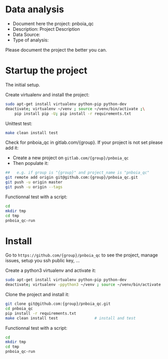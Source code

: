# Data analysis
- Document here the project: pnboia_qc
- Description: Project Description
- Data Source:
- Type of analysis:

Please document the project the better you can.

# Startup the project

The initial setup.

Create virtualenv and install the project:
```bash
sudo apt-get install virtualenv python-pip python-dev
deactivate; virtualenv ~/venv ; source ~/venv/bin/activate ;\
    pip install pip -U; pip install -r requirements.txt
```

Unittest test:
```bash
make clean install test
```

Check for pnboia_qc in gitlab.com/{group}.
If your project is not set please add it:

- Create a new project on `gitlab.com/{group}/pnboia_qc`
- Then populate it:

```bash
##   e.g. if group is "{group}" and project_name is "pnboia_qc"
git remote add origin git@github.com:{group}/pnboia_qc.git
git push -u origin master
git push -u origin --tags
```

Functionnal test with a script:

```bash
cd
mkdir tmp
cd tmp
pnboia_qc-run
```

# Install

Go to `https://github.com/{group}/pnboia_qc` to see the project, manage issues,
setup you ssh public key, ...

Create a python3 virtualenv and activate it:

```bash
sudo apt-get install virtualenv python-pip python-dev
deactivate; virtualenv -ppython3 ~/venv ; source ~/venv/bin/activate
```

Clone the project and install it:

```bash
git clone git@github.com:{group}/pnboia_qc.git
cd pnboia_qc
pip install -r requirements.txt
make clean install test                # install and test
```
Functionnal test with a script:

```bash
cd
mkdir tmp
cd tmp
pnboia_qc-run
```
